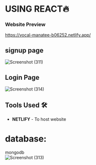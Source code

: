 # USING REACT🔥

### Website Preview

https://vocal-manatee-b06252.netlify.app/

## signup page
![Screenshot (311)](https://github.com/ruchikayadav1408/login-app/assets/86114973/ab2a652c-b040-410e-a791-713d97411440)

## Login Page

![Screenshot (314)](https://github.com/ruchikayadav1408/login-app/assets/86114973/39a3d512-4a10-438b-9c4e-15ae26f5497f)

## Tools Used 🛠️
* <b>NETLIFY</b> - To host website 

# database:
mongodb
<br>![Screenshot (313)](https://github.com/ruchikayadav1408/login-app/assets/86114973/6da2025f-4d89-4228-b405-0c95bf323d3b)


